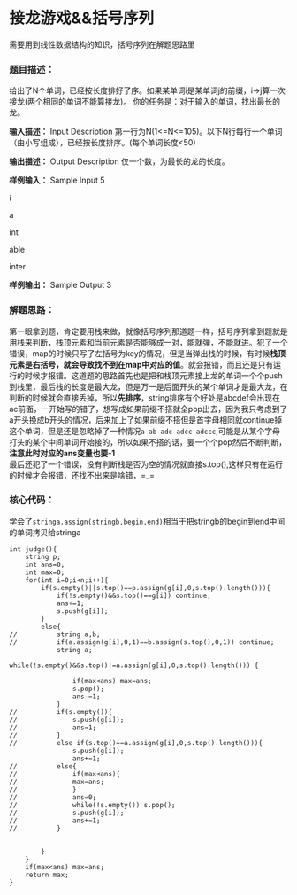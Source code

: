# 接龙游戏&&括号序列
需要用到线性数据结构的知识，括号序列在解题思路里
### 题目描述：
给出了N个单词，已经按长度排好了序。如果某单词i是某单词j的前缀，i->j算一次接龙(两个相同的单词不能算接龙)。
你的任务是：对于输入的单词，找出最长的龙。

**输入描述：** Input Description
第一行为N(1<=N<=105)。以下N行每行一个单词（由小写组成），已经按长度排序。(每个单词长度<50)

**输出描述：** Output Description
仅一个数，为最长的龙的长度。

**样例输入：** Sample Input
5

i

a

int

able

inter

**样例输出：** Sample Output
3
### 解题思路：
第一眼拿到题，肯定要用栈来做，就像括号序列那道题一样，括号序列拿到题就是用栈来判断，栈顶元素和当前元素是否能够成一对，能就弹，不能就进。犯了一个错误，map的时候只写了左括号为key的情况，但是当弹出栈的时候，有时候**栈顶元素是右括号，就会导致找不到在map中对应的值**。就会报错，而且还是只有运行的时候才报错。这道题的思路首先也是把和栈顶元素接上龙的单词一个个push到栈里，最后栈的长度是最大龙，但是万一是后面开头的某个单词才是最大龙，在判断的时候就会直接丢掉，所以**先排序**，string排序有个好处是abcdef会出现在ac前面，一开始写的错了，想写成如果前缀不搭就全pop出去，因为我只考虑到了a开头换成b开头的情况，后来加上了如果前缀不搭但是首字母相同就continue掉这个单词，但是还是忽略掉了一种情况`a ab adc adcc adccc`,可能是从某个字母打头的某个中间单词开始接的，所以如果不搭的话，要一个个pop然后不断判断，**注意此时对应的ans变量也要-1**</br>
最后还犯了一个错误，没有判断栈是否为空的情况就直接s.top(),这样只有在运行的时候才会报错，还找不出来是啥错，=_=
### 核心代码：
学会了`stringa.assign(stringb,begin,end)`相当于把stringb的begin到end中间的单词拷贝给stringa
```
int judge(){
	string p;
	int ans=0;
	int max=0;
	for(int i=0;i<n;i++){
		if(s.empty()||s.top()==p.assign(g[i],0,s.top().length())){
			if(!s.empty()&&s.top()==g[i]) continue;
			ans+=1;
			s.push(g[i]);
		}
		else{
//			string a,b;
//			if(a.assign(g[i],0,1)==b.assign(s.top(),0,1)) continue;
			string a;
			while(!s.empty()&&s.top()!=a.assign(g[i],0,s.top().length())) {
				
				if(max<ans) max=ans;
				s.pop();
				ans-=1;
			}
//			if(s.empty()){
//				s.push(g[i]);
//				ans=1;
//			}
//			else if(s.top()==a.assign(g[i],0,s.top().length())){
				s.push(g[i]);
				ans+=1;
//			else{
//				if(max<ans){
//				max=ans;
//				}
//				ans=0;
//				while(!s.empty()) s.pop();
//				s.push(g[i]);
//				ans+=1;
//			}
			
			
		}
	}
	if(max<ans) max=ans;
	return max;
}
```